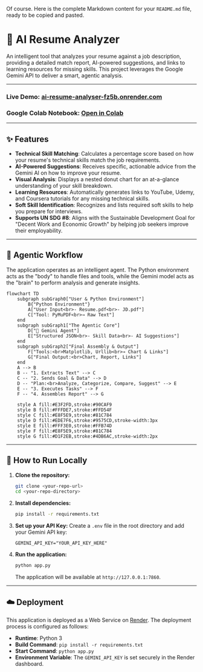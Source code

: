 Of course. Here is the complete Markdown content for your `README.md` file, ready to be copied and pasted.


# 📄 AI Resume Analyzer

An intelligent tool that analyzes your resume against a job description, providing a detailed match report, AI-powered suggestions, and links to learning resources for missing skills. This project leverages the Google Gemini API to deliver a smart, agentic analysis.

---

### **Live Demo**: [**ai-resume-analyser-fz5b.onrender.com**](https://ai-resume-analyser-fz5b.onrender.com/)

### **Google Colab Notebook**: [**Open in Colab**](https://colab.research.google.com/drive/18mYupGH0i-xdN0Uwyt8VvUUWvqsqodM6?usp=sharing)

---

## ✨ Features

-   **Technical Skill Matching**: Calculates a percentage score based on how your resume's technical skills match the job requirements.
-   **AI-Powered Suggestions**: Receives specific, actionable advice from the Gemini AI on how to improve your resume.
-   **Visual Analysis**: Displays a nested donut chart for an at-a-glance understanding of your skill breakdown.
-   **Learning Resources**: Automatically generates links to YouTube, Udemy, and Coursera tutorials for any missing technical skills.
-   **Soft Skill Identification**: Recognizes and lists required soft skills to help you prepare for interviews.
-   **Supports UN SDG #8**: Aligns with the Sustainable Development Goal for "Decent Work and Economic Growth" by helping job seekers improve their employability.

---

## 🤖 Agentic Workflow

The application operates as an intelligent agent. The Python environment acts as the "body" to handle files and tools, while the Gemini model acts as the "brain" to perform analysis and generate insights.

```mermaid
flowchart TD
    subgraph subGraph0["User & Python Environment"]
        B{"Python Environment"}
        A["User Input<br>- Resume.pdf<br>- JD.pdf"]
        C["Tool: PyMuPDF<br>→ Raw Text"]
    end
    subgraph subGraph1["The Agentic Core"]
        D["🧠 Gemini Agent"]
        E["Structured JSON<br>- Skill Data<br>- AI Suggestions"]
    end
    subgraph subGraph2["Final Assembly & Output"]
        F["Tools:<br>Matplotlib, Urllib<br>→ Chart & Links"]
        G["Final Output:<br>Chart, Report, Links"]
    end
    A --> B
    B -- "1. Extracts Text" --> C
    C -- "2. Sends Goal & Data" --> D
    D -- "Plan:<br>Analyze, Categorize, Compare, Suggest" --> E
    E -- "3. Executes Tasks" --> F
    F -- "4. Assembles Report" --> G

    style A fill:#E3F2FD,stroke:#90CAF9
    style B fill:#FFFDE7,stroke:#FFD54F
    style C fill:#E8F5E9,stroke:#81C784
    style D fill:#EDE7F6,stroke:#9575CD,stroke-width:3px
    style E fill:#FFF3E0,stroke:#FFB74D
    style F fill:#E8F5E9,stroke:#81C784
    style G fill:#D1F2EB,stroke:#4DB6AC,stroke-width:2px
````

-----

## 🚀 How to Run Locally

1.  **Clone the repository:**

    ```bash
    git clone <your-repo-url>
    cd <your-repo-directory>
    ```

2.  **Install dependencies:**

    ```bash
    pip install -r requirements.txt
    ```

3.  **Set up your API Key:**
    Create a `.env` file in the root directory and add your Gemini API key:

    ```
    GEMINI_API_KEY="YOUR_API_KEY_HERE"
    ```

4.  **Run the application:**

    ```bash
    python app.py
    ```

    The application will be available at `http://127.0.0.1:7860`.

-----

## ☁️ Deployment

This application is deployed as a Web Service on [Render](https://render.com/). The deployment process is configured as follows:

  - **Runtime**: Python 3
  - **Build Command**: `pip install -r requirements.txt`
  - **Start Command**: `python app.py`
  - **Environment Variable**: The `GEMINI_API_KEY` is set securely in the Render dashboard.

<!-- end list -->

```
```

